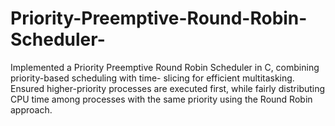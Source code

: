 # Priority-Preemptive-Round-Robin-Scheduler-
Implemented a Priority Preemptive Round Robin Scheduler in C, combining priority-based scheduling with time- slicing for efficient multitasking. Ensured higher-priority processes are executed first, while fairly distributing CPU time among processes with the same priority using the Round Robin approach. 
